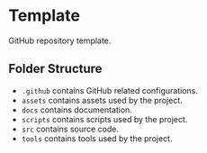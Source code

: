 # Template

GitHub repository template.

## Folder Structure

- `.github` contains GitHub related configurations.
- `assets` contains assets used by the project.
- `docs` contains documentation.
- `scripts` contains scripts used by the project.
- `src` contains source code.
- `tools` contains tools used by the project.
